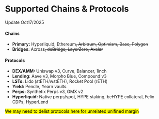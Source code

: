 # Supported Chains & Protocols

Update Oct17/2025

#### Chains

* **Primary:** Hyperliquid, Ethereum~~, Arbitrum, Optimism, Base, Polygon~~
* **Bridges:** Across~~, deBridge, LayerZero, Axelar~~

#### Protocols

* **DEX/AMM:** Uniswap v3, Curve, Balancer, 1inch
* **Lending:** Aave v3, Morpho Blue, Compound v3
* **LSTs:** Lido (stETH/wstETH), Rocket Pool (rETH)
* **Yield:** Pendle, Yearn vaults
* **Perps:** Synthetix Perps v3, GMX v2
* **Hyperliquid:** Native perps/spot, HYPE staking, beHYPE collateral, Felix CDPs, HyperLend

<mark style="color:$success;">We may need to delist protocols here for unrelated unifined margin</mark>
